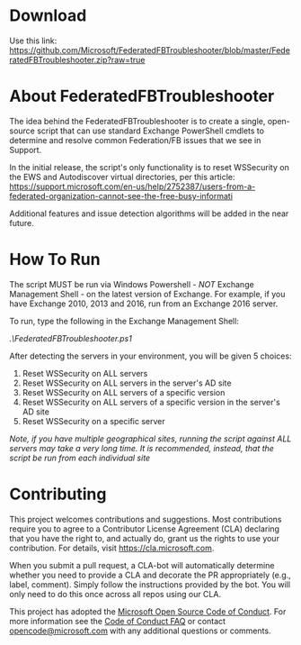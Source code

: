 # Download
Use this link: https://github.com/Microsoft/FederatedFBTroubleshooter/blob/master/FederatedFBTroubleshooter.zip?raw=true

# About FederatedFBTroubleshooter
The idea behind the FederatedFBTroubleshooter is to create a single, open-source script that can use standard Exchange PowerShell cmdlets to determine and resolve common Federation/FB issues that we see in Support.

In the initial release, the script's only functionality is to reset WSSecurity on the EWS and Autodiscover virtual directories, per this article: https://support.microsoft.com/en-us/help/2752387/users-from-a-federated-organization-cannot-see-the-free-busy-informati

Additional features and issue detection algorithms will be added in the near future.

# How To Run
The script MUST be run via Windows Powershell - *NOT* Exchange Management Shell - on the latest version of Exchange.  For example, if you have Exchange 2010, 2013 and 2016, run from an Exchange 2016 server.

To run, type the following in the Exchange Management Shell:

*.\FederatedFBTroubleshooter.ps1*

After detecting the servers in your environment, you will be given 5 choices:

1) Reset WSSecurity on ALL servers
2) Reset WSSecurity on ALL servers in the server's AD site
3) Reset WSSecurity on ALL servers of a specific version
4) Reset WSSecurity on ALL servers of a specific version in the server's AD site
5) Reset WSSecurity on a specific server

*Note, if you have multiple geographical sites, running the script against ALL servers may take a very long time.  It is recommended, instead, that the script be run from each individual site*

# Contributing

This project welcomes contributions and suggestions.  Most contributions require you to agree to a
Contributor License Agreement (CLA) declaring that you have the right to, and actually do, grant us
the rights to use your contribution. For details, visit https://cla.microsoft.com.

When you submit a pull request, a CLA-bot will automatically determine whether you need to provide
a CLA and decorate the PR appropriately (e.g., label, comment). Simply follow the instructions
provided by the bot. You will only need to do this once across all repos using our CLA.

This project has adopted the [Microsoft Open Source Code of Conduct](https://opensource.microsoft.com/codeofconduct/).
For more information see the [Code of Conduct FAQ](https://opensource.microsoft.com/codeofconduct/faq/) or
contact [opencode@microsoft.com](mailto:opencode@microsoft.com) with any additional questions or comments.
